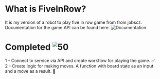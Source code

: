# What is FiveInRow?
It is my version of a robot to play five in row game from from jobscz. Documentation for the game API can be found here: ![Documentation](https://piskvorky.jobs.cz/api/doc)

# Completed ![50](https://progress-bar.dev/50/)</br>
 1 - Connect to service via API and create workflow for playing the game. ✅</br>
 2 - Create logic for making moves. A function with board state as an input and a move as a result. 🔲</br>
